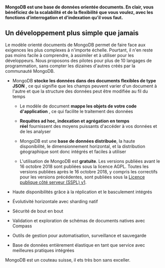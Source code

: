 #### MongoDB est une base de données orientée documents. En clair, vous bénéficiez de la scalabilité et de la flexibilité que vous voulez, avec les fonctions d’interrogation et d’indexation qu’il vous faut.

## Un développement plus simple que jamais

Le modèle orienté documents de MongoDB permet de faire face aux exigences les plus complexes à n'importe échelle. Pourtant, il n'en reste pas moins facile à comprendre, à assimiler et à utiliser pour les développeurs. Nous proposons des pilotes pour plus de 10 langages de programmation, sans compter les dizaines d'autres créés par la communauté MongoDB.

-   MongoDB **stocke les données dans des documents flexibles de type JSON** , ce qui signifie que les champs peuvent varier d'un document à l'autre et que la structure des données peut être modifiée au fil du temps
    
    -   Le modèle de document **mappe les objets de votre code d'application** , ce qui facilite le traitement des données
        
    -   **Requêtes ad hoc, indexation et agrégation en temps réel** fournissent des moyens puissants d'accéder à vos données et de les analyser
        
    -   MongoDB est une **base de données distribuée**, la haute disponibilité, le dimensionnement horizontal, et la distribution géographique sont donc intégrés et faciles à utiliser
        
    -   L'utilisation de MongoDB est **gratuite**. Les versions publiées avant le 16 octobre 2018 sont publiées sous la licence AGPL. Toutes les versions publiées après le 16 octobre 2018, y compris les correctifs pour les versions précédentes, sont publiées sous la [Licence publique côté serveur (SSPL) v1](https://www.mongodb.com/fr-fr/licensing/server-side-public-license).

-   Haute disponibilités grâce à la réplication et le basculement intégrés
    
-   Évolutivité horizontale avec sharding natif
    
-   Sécurité de bout en bout
    
-   Validation et exploration de schémas de documents natives avec Compass
    
-   Outils de gestion pour automatisation, surveillance et sauvegarde
    
-   Base de données entièrement élastique en tant que service avec meilleures pratiques intégrées

MongoDB est un couteau suisse, il ets très bon sans exceller.

